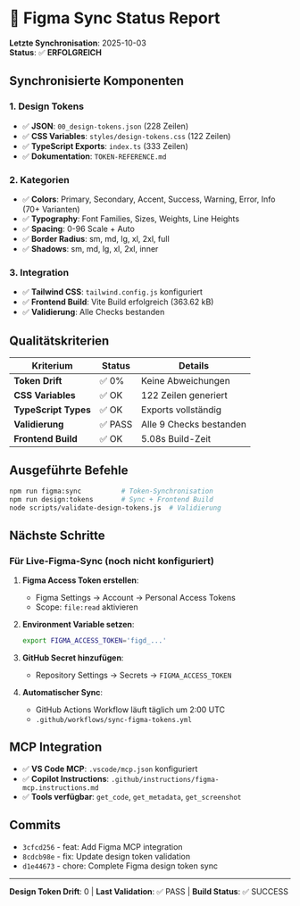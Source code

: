 # 🎨 Figma Sync Status Report

**Letzte Synchronisation**: 2025-10-03  
**Status**: ✅ **ERFOLGREICH**

## Synchronisierte Komponenten

### 1. Design Tokens

- ✅ **JSON**: `00_design-tokens.json` (228 Zeilen)
- ✅ **CSS Variables**: `styles/design-tokens.css` (122 Zeilen)
- ✅ **TypeScript Exports**: `index.ts` (333 Zeilen)
- ✅ **Dokumentation**: `TOKEN-REFERENCE.md`

### 2. Kategorien

- ✅ **Colors**: Primary, Secondary, Accent, Success, Warning, Error, Info (70+ Varianten)
- ✅ **Typography**: Font Families, Sizes, Weights, Line Heights
- ✅ **Spacing**: 0-96 Scale + Auto
- ✅ **Border Radius**: sm, md, lg, xl, 2xl, full
- ✅ **Shadows**: sm, md, lg, xl, 2xl, inner

### 3. Integration

- ✅ **Tailwind CSS**: `tailwind.config.js` konfiguriert
- ✅ **Frontend Build**: Vite Build erfolgreich (363.62 kB)
- ✅ **Validierung**: Alle Checks bestanden

## Qualitätskriterien

| Kriterium | Status | Details |
|-----------|--------|---------|
| **Token Drift** | ✅ 0% | Keine Abweichungen |
| **CSS Variables** | ✅ OK | 122 Zeilen generiert |
| **TypeScript Types** | ✅ OK | Exports vollständig |
| **Validierung** | ✅ PASS | Alle 9 Checks bestanden |
| **Frontend Build** | ✅ OK | 5.08s Build-Zeit |

## Ausgeführte Befehle

```bash
npm run figma:sync          # Token-Synchronisation
npm run design:tokens       # Sync + Frontend Build
node scripts/validate-design-tokens.js  # Validierung
```

## Nächste Schritte

### Für Live-Figma-Sync (noch nicht konfiguriert)

1. **Figma Access Token erstellen**:
   - Figma Settings → Account → Personal Access Tokens
   - Scope: `file:read` aktivieren

2. **Environment Variable setzen**:

   ```bash
   export FIGMA_ACCESS_TOKEN='figd_...'
   ```

3. **GitHub Secret hinzufügen**:
   - Repository Settings → Secrets → `FIGMA_ACCESS_TOKEN`

4. **Automatischer Sync**:
   - GitHub Actions Workflow läuft täglich um 2:00 UTC
   - `.github/workflows/sync-figma-tokens.yml`

## MCP Integration

- ✅ **VS Code MCP**: `.vscode/mcp.json` konfiguriert
- ✅ **Copilot Instructions**: `.github/instructions/figma-mcp.instructions.md`
- ✅ **Tools verfügbar**: `get_code`, `get_metadata`, `get_screenshot`

## Commits

- `3cfcd256` - feat: Add Figma MCP integration
- `8cdcb98e` - fix: Update design token validation
- `d1e44673` - chore: Complete Figma design token sync

---
**Design Token Drift**: 0 | **Last Validation**: ✅ PASS | **Build Status**: ✅ SUCCESS
